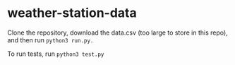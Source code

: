 # weather-station-data

Clone the repository, download the data.csv (too large to store in this repo), and then run ```python3 run.py.```

To run tests, run ```python3 test.py```
